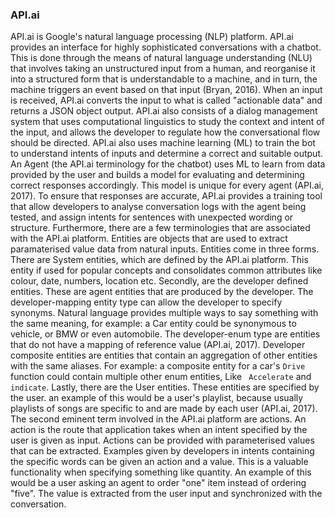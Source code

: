 ### API.ai

API.ai is Google's natural language processing (NLP) platform. API.ai provides an interface for highly sophisticated conversations with a chatbot. This is done through the means of natural language understanding (NLU) that involves taking an unstructured input from a human, and reorganise it into a structured form that is understandable to a machine, and in turn, the machine triggers an event based on that input (Bryan, 2016). When an input is received, API.ai converts the input to what is called "actionable data" and returns a JSON object output. API.ai also consists of a dialog management system that uses computational linguistics to study the context and intent of the input, and allows the developer to regulate how the conversational flow should be directed.  API.ai also uses machine learning (ML) to train the bot to understand intents of inputs and determine a correct and suitable output. An Agent (the API.ai terminology for the chatbot) uses ML to learn from data provided by the user and builds a model for evaluating and determining correct responses accordingly. This model is unique for every agent (API.ai, 2017). To ensure that responses are accurate, API.ai provides a training tool that allow developers to analyse conversation logs with the agent being tested, and assign intents for sentences with unexpected wording or structure. Furthermore, there are a few terminologies that are associated with the API.ai platform. Entities are objects that are used to extract paramaterised value data from natural inputs. Entities come in three forms. There are System entities, which are defined by the API.ai platform. This entity if used for popular concepts and consolidates common attributes like colour, date, numbers, location etc. Secondly, are the developer defined entities. These are agent entities that are produced by the developer. The developer-mapping entity type can allow the developer to specify synonyms. Natural language provides multiple ways to say something with the same meaning, for example: a Car entity could be synonymous to vehicle, or BMW or even automobile. The developer-enum type are entities that do not have a mapping of reference value (API.ai, 2017). Developer composite entities are entities that contain an aggregation of other entities with the same aliases. For example: a composite entity for a car's ```Drive``` function could contain multiple other enum entities, Like ``` Accelerate``` and ```indicate```.
 Lastly, there are the User entities. These entities are specified by the user. an example of this would be a user's playlist, because usually playlists of songs are specific to and are made by each user (API.ai, 2017). The second eminent term involved in the API.ai platform are actions. An action is the route that application takes when an intent specified by the user is given as input. Actions can be provided with parameterised values that can be extracted. Examples given by developers in intents containing the specific words can be given an action and a value. This is a valuable functionality when specifying something like quantity. An example of this would be a user asking an agent to order "one" item instead of ordering "five". The value is extracted from the user input and synchronized with the conversation.
